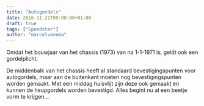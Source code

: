 ```yaml
---
title: "Autogordels"
date: 2016-11-21T09:00:00+01:00
draft: true
tags: ["Speedster"]
author: "marcelvenema"
---
```


Omdat het bouwjaar van het chassis (1973) van na 1-1-1971 is, geldt ook een gordelplicht. 


De middenbalk van het chassis heeft al standaard bevestigingspunten voor autogordels, maar aan de buitenkant moeten nog bevestigingspunten worden gemaakt.  Met een middag huisvlijt zijn deze ook gemaakt en kunnen de heupgordels worden bevestigd. Alles begint nu al een beetje vorm te krijgen...


